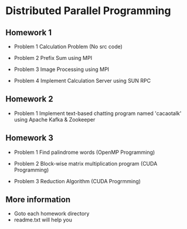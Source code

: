 # Distributed Parallel Programming
## Homework 1
- Problem 1
Calculation Problem (No src code)

- Problem 2
Prefix Sum using MPI

- Problem 3
Image Processing using MPI

- Problem 4
Implement Calculation Server using SUN RPC

## Homework 2
- Problem 1
Implement text-based chatting program named 'cacaotalk' using Apache Kafka & Zookeeper

## Homework 3
- Problem 1
Find palindrome words (OpenMP Programming)

- Problem 2
Block-wise matrix multiplication program (CUDA Programming)

- Problem 3
Reduction Algorithm (CUDA Progrmming)

## More information
- Goto each homework directory
- readme.txt will help you
